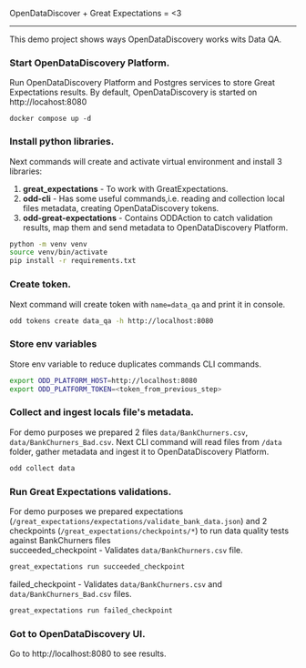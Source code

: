 OpenDataDiscover + Great Expectations = <3
___

This demo project shows ways OpenDataDiscovery works wits Data QA.



### Start OpenDataDiscovery Platform.
Run OpenDataDiscovery Platform and Postgres services to store Great Expectations results.
By default, OpenDataDiscovery is started on http://locahost:8080
```
docker compose up -d
```

### Install python libraries.
Next commands will create and activate virtual environment and install 3 libraries:

1. **great_expectations** - To work with GreatExpectations.
2. **odd-cli** - Has some useful commands,i.e. reading and collection local files metadata, creating OpenDataDiscovery tokens.
3. **odd-great-expectations** - Contains ODDAction to catch validation results, map them and send metadata to OpenDataDiscovery Platform.

```bash
python -m venv venv
source venv/bin/activate
pip install -r requirements.txt
```

### Create token.
Next command will create token with `name=data_qa` and print it in console.

```bash
odd tokens create data_qa -h http://localhost:8080      
```

### Store env variables
Store env variable to reduce duplicates commands CLI commands.
```bash
export ODD_PLATFORM_HOST=http://localhost:8080
export ODD_PLATFORM_TOKEN=<token_from_previous_step>
```

### Collect and ingest locals file's metadata.
For demo purposes we prepared 2 files `data/BankChurners.csv`, `data/BankChurners_Bad.csv`. 
Next CLI command will read files from `/data` folder, gather metadata and ingest it to OpenDataDiscovery Platform.
```bash
odd collect data     
```

### Run Great Expectations validations.
For demo purposes we prepared expectations (`/great_expectations/expectations/validate_bank_data.json`) and 2 checkpoints (`/great_expectations/checkpoints/*`) to run data quality tests against BankChurners files  
succeeded_checkpoint - Validates `data/BankChurners.csv` file.
```bash
great_expectations run succeeded_checkpoint
```
failed_checkpoint - Validates `data/BankChurners.csv` and `data/BankChurners_Bad.csv` files.
```bash
great_expectations run failed_checkpoint
```

### Got to OpenDataDiscovery UI.
Go to http://localhost:8080 to see results.